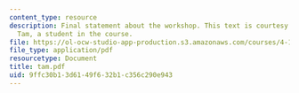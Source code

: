 ```yaml
---
content_type: resource
description: Final statement about the workshop. This text is courtesy of Merritt
  Tam, a student in the course.
file: https://ol-ocw-studio-app-production.s3.amazonaws.com/courses/4-171-the-space-between-workshop-fall-2004/9ffc30b13d6149f632b1c356c290e943_tam.pdf
file_type: application/pdf
resourcetype: Document
title: tam.pdf
uid: 9ffc30b1-3d61-49f6-32b1-c356c290e943
---
```

